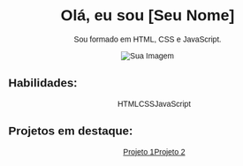 <!DOCTYPE html>
<html>
<head>
    <title>Perfil do GitHub</title>
    <style>
        body {
            font-family: Arial, sans-serif;
        }
        .profile {
            text-align: center;
        }
        .skills {
            display: flex;
            justify-content: center;
            list-style-type: none;
        }
        .projects {
            display: flex;
            justify-content: center;
            list-style-type: none;
        }
    </style>
</head>
<body>
    <div class="profile">
        <h1>Olá, eu sou [Seu Nome]</h1>
        <p>Sou formado em HTML, CSS e JavaScript.</p>
        <img src="URL_DA_IMAGEM" alt="Sua Imagem">
    </div>
    <h2>Habilidades:</h2>
    <ul class="skills">
        <li>HTML</li>
        <li>CSS</li>
        <li>JavaScript</li>
    </ul>
    <h2>Projetos em destaque:</h2>
    <ul class="projects">
        <li><a href="URL_DO_PROJETO">Projeto 1</a></li>
        <li><a href="URL_DO_PROJETO">Projeto 2</a></li>
    </ul>
</body>
</html>
